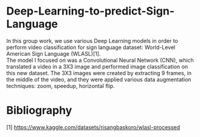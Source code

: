 # Deep-Learning-to-predict-Sign-Language
In this group work, we use various Deep Learning models in order to perform video classification for sign language dataset: World-Level American Sign Language (WLASL)[1].\
The model I focused on was a Convolutional Neural Network (CNN), which translated a video in a 3X3 image and performed image classification on this new dataset. The 3X3 images were created by extracting 9 frames, in the middle of the video, and they were applied various data augmentation techniques: zoom, speedup, horizontal flip.

# Bibliography
[1] https://www.kaggle.com/datasets/risangbaskoro/wlasl-processed
